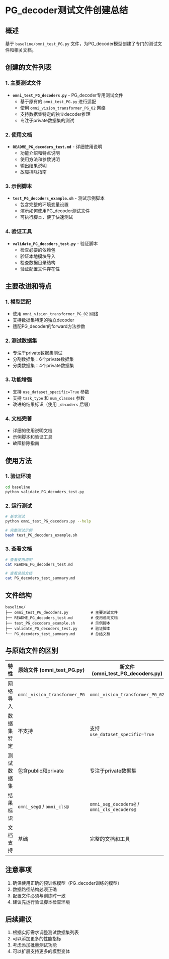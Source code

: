 # PG_decoder测试文件创建总结

## 概述

基于 `baseline/omni_test_PG.py` 文件，为PG_decoder模型创建了专门的测试文件和相关文档。

## 创建的文件列表

### 1. 主要测试文件
- **`omni_test_PG_decoders.py`** - PG_decoder专用测试文件
  - 基于原有的 `omni_test_PG.py` 进行适配
  - 使用 `omni_vision_transformer_PG_02` 网络
  - 支持数据集特定的独立decoder推理
  - 专注于private数据集的测试

### 2. 使用文档
- **`README_PG_decoders_test.md`** - 详细使用说明
  - 功能介绍和特点说明
  - 使用方法和参数说明
  - 输出结果说明
  - 故障排除指南

### 3. 示例脚本
- **`test_PG_decoders_example.sh`** - 测试示例脚本
  - 包含完整的环境变量设置
  - 演示如何使用PG_decoder测试文件
  - 可执行脚本，便于快速测试

### 4. 验证工具
- **`validate_PG_decoders_test.py`** - 验证脚本
  - 检查必要的依赖包
  - 验证本地模块导入
  - 检查数据目录结构
  - 验证配置文件存在性

## 主要改进和特点

### 1. 模型适配
- 使用 `omni_vision_transformer_PG_02` 网络
- 支持数据集特定的独立decoder
- 适配PG_decoder的forward方法参数

### 2. 测试数据集
- 专注于private数据集测试
- 分割数据集：6个private数据集
- 分类数据集：4个private数据集

### 3. 功能增强
- 支持 `use_dataset_specific=True` 参数
- 支持 `task_type` 和 `num_classes` 参数
- 改进的结果标识（使用 `_decoders` 后缀）

### 4. 文档完善
- 详细的使用说明文档
- 示例脚本和验证工具
- 故障排除指南

## 使用方法

### 1. 验证环境
```bash
cd baseline
python validate_PG_decoders_test.py
```

### 2. 运行测试
```bash
# 基本测试
python omni_test_PG_decoders.py --help

# 完整测试示例
bash test_PG_decoders_example.sh
```

### 3. 查看文档
```bash
# 查看使用说明
cat README_PG_decoders_test.md

# 查看总结文档
cat PG_decoders_test_summary.md
```

## 文件结构

```
baseline/
├── omni_test_PG_decoders.py          # 主要测试文件
├── README_PG_decoders_test.md        # 使用说明文档
├── test_PG_decoders_example.sh       # 示例脚本
├── validate_PG_decoders_test.py      # 验证脚本
└── PG_decoders_test_summary.md       # 总结文档
```

## 与原始文件的区别

| 特性 | 原始文件 (omni_test_PG.py) | 新文件 (omni_test_PG_decoders.py) |
|------|---------------------------|----------------------------------|
| 网络导入 | `omni_vision_transformer_PG` | `omni_vision_transformer_PG_02` |
| 数据集特定 | 不支持 | 支持 `use_dataset_specific=True` |
| 测试数据集 | 包含public和private | 专注于private数据集 |
| 结果标识 | `omni_seg@` / `omni_cls@` | `omni_seg_decoders@` / `omni_cls_decoders@` |
| 文档支持 | 基础 | 完整的文档和工具 |

## 注意事项

1. 确保使用正确的预训练模型（PG_decoder训练的模型）
2. 数据路径结构必须正确
3. 配置文件必须与训练时一致
4. 建议先运行验证脚本检查环境

## 后续建议

1. 根据实际需求调整测试数据集列表
2. 可以添加更多的性能指标
3. 考虑添加批量测试功能
4. 可以扩展支持更多的模型变体 